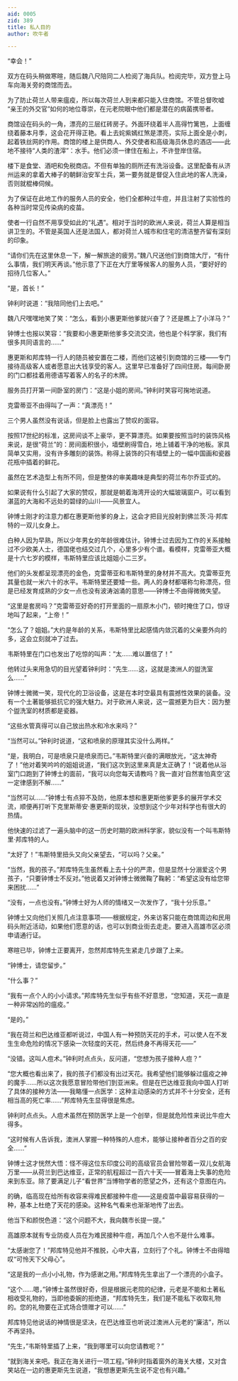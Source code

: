```yaml
---
aid: 0005
zid: 389
title: 私人目的
author: 吹牛者

---
```




  “幸会！”

  双方在码头稍做寒暄，随后魏八尺陪同二人检阅了海兵队。检阅完毕，双方登上马车向海关旁的商馆而去。

  为了防止荷兰人带来瘟疫，所以每次荷兰人到来都只能入住商馆。不管总督吹嘘 “亲王的外交官”如何的地位尊崇，在元老院眼中他们都是潜在的病菌携带者。

  商馆设在码头的一角，漂亮的三层红砖房子。外面环绕着半人高得竹篱笆，上面缠绕着藤本月季，这会花开得正艳。看上去姹紫嫣红煞是漂亮，实际上面全是小刺，起着铁丝网的作用。商馆的楼上是供商人、外交使者和高级海员休息的酒店——此地不接待“人类的渣滓”：水手。他们必须一律住在船上，不许登岸住宿。

  楼下是食堂、酒吧和免税商店。不但有单独的厕所还有洗浴设备。这里配备有从济州运来的拿着大棒子的朝鲜治安军士兵，第一要务就是督促入住此地的客人洗澡，否则就棍棒伺候。

  为了保证在此地工作的服务人员的安全，他们全都种过牛痘，并且注射了实验性的各种当时常见传染病的疫苗。

  使者一行自然不用享受如此的“礼遇”。相对于当时的欧洲人来说，荷兰人算是相当讲卫生的。不管是英国人还是法国人，都对荷兰人城市和住宅的清洁整齐留有深刻的印象。

  “请你们先在这里休息一下，解一解旅途的疲劳。”魏八尺送他们到商馆大厅，“有什么事情，我们明天再谈。”他示意了下正在大厅里等候客人的服务人员，“要好好的招待几位客人。”

  “是，首长！”

  钟利时说道：“我陪同他们上去吧。”

  魏八尺嘿嘿地笑了笑：“怎么，看到小惠更斯他爹就兴奋了？还是瞧上了小洋马？”

  钟博士也报以笑容：“我要和小惠更斯他爹多交流交流，他也是个科学家，我们有很多共同语言的……”

  惠更斯和邦库特一行人的随员被安置在二楼，而他们这被引到商馆的三楼——专门接待高级客人或者愿意出大钱享受的客人。这里早已准备好了四间住房。每间卧房的门口都挂着用德语写着客人的名子的木牌。

  服务员打开第一间卧室的房门：“这是小姐的房间。”钟利时笑容可掬地说道。

  克雷蒂亚不由得叫了一声：“真漂亮！”

  三个男人虽然没有说话，但是脸上也露出了赞叹的面容。

  按照17世纪的标准，这房间谈不上豪华，更不算漂亮。如果要按照当时的装饰风格来说，是很“荷兰”的：房间面积很小，墙壁刷得雪白，地上铺着干净的地板。家具简单又实用，没有许多雕刻的装饰。称得上装饰的只有墙壁上的一幅中国画和瓷器花瓶中插着的鲜花。

  虽然在艺术造型上有所不同，但是整体的审美趣味是典型的荷兰布尔乔亚式的。

  如果说有什么引起了大家的赞叹，那就是朝着海湾开设的大幅玻璃窗户。可以看到湛蓝的大海和不远处的碧绿的山川——风景宜人。

  钟博士刚才的注意力都在惠更斯他爹的身上，这会才把目光投射到佛兰茨·冯·邦库特的一双儿女身上。

  白种人因为早熟，所以少年男女的年龄很难估计。钟博士过去因为工作的关系接触过不少欧美人士，德国佬也结交过几个，心里多少有个谱。看模样，克雷蒂亚大概是十六七岁的模样，韦斯特里应该比姐姐小二三岁。

  他们的头发都呈现漂亮的金色，克雷蒂亚和韦斯特里的身材并不高大。克雷蒂亚充其量也就一米六十的水平。韦斯特里还要矮一些。两人的身材都堪称匀称漂亮，但是已经发育成熟的少女一点也没有波涛汹涌的意思——钟博士不由得微微失望。

  “这里是套房吗？”克雷蒂亚好奇的打开里面的一扇原木小门，顿时掩住了口，惊讶地叫了起来，“上帝！”

  “怎么了？姐姐。”大约是年龄的关系，韦斯特里比起感情内敛沉着的父亲要外向的多，这会立刻就冲了过去。

  韦斯特里在门口也发出了吃惊的叫声：“太……难以置信了！”

  他转过头来用急切的目光望着钟利时：“先生……这，这就是澳洲人的盥洗室么……”

  钟博士微微一笑，现代化的卫浴设备，这是在本时空最具有震撼性效果的装备。没有一个土著能够抵抗它的强大魅力。对于欧洲人来说，这一震撼更为巨大：因为整个盥洗室的材质都是瓷器。

  “这些水管真得可以自己放出热水和冷水来吗？”

  “当然可以。”钟利时说道，“这和喷泉的原理其实没什么两样。”

  “是，我明白，可是喷泉只是喷泉而已。”韦斯特里兴奋的满眼放光，“这太神奇了！”他对着笑吟吟的姐姐说道，“我们这次到这里来真是太正确了！”说着他从浴室门口跑到了钟博士的面前，“我可以向您每天请教吗？我一直对‘自然害怕真空’这一定律感到不解……”

  “当然可以……”钟博士有点猝不及防，他原本想和惠更斯他爹更多的展开学术交流，顺便再打听下克里斯蒂安·惠更斯的现状，没想到这个少年对科学也有很大的热情。

  他快速的过滤了一遍头脑中的这一历史时期的欧洲科学家，貌似没有一个叫韦斯特里·邦库特的人。

  “太好了！”韦斯特里扭头又向父亲望去，“可以吗？父亲。”

  “当然，我的孩子。”邦库特先生虽然看上去十分的严肃，但是显然十分溺爱这个男孩子，“只要钟博士不反对。”他说着又对钟博士微微鞠了鞠躬：“希望这没有给您带来困扰……”

  “没有，一点也没有。”钟博士好为人师的情绪又一次发作了，“我十分乐意。”

  钟博士又向他们关照几点注意事项——根据规定，外来访客只能在商馆周边和民用码头附近活动，如果他们愿意的话，也可以到商业街去走走。要进入高雄市区必须申请通行证。

  寒暄已毕，钟博士正要离开，忽然邦库特先生紧走几步跟了上来。

  “钟博士，请您留步。”

  “什么事？”

  “我有一点个人的小小请求。”邦库特先生似乎有些不好意思，“您知道，天花一直是一种非常凶险的瘟疫。”

  “是的。”

  “我在荷兰和巴达维亚都听说过，中国人有一种预防天花的手术，可以使人在不发生生命危险的情况下感染一次轻度的天花，然后终身不再得天花——”

  “没错。这叫人痘术。”钟利时点点头，反问道，“您想为孩子接种人痘？”

  “您大概也看出来了，我的孩子们都没有出过天花。我希望他们能够躲过瘟疫之神的魔手……所以这次我愿意冒险带他们到亚洲来。但是在巴达维亚我向中国人打听了具体的接种方法——我略懂一点医学：这种主动感染的方式并不十分安全，还有相当高的死亡率……”邦库特先生显得很是焦虑。

  钟利时点点头。人痘术虽然在预防医学上是一个创举，但是就危险性来说比牛痘大得多。

  “这时候有人告诉我，澳洲人掌握一种特殊的人痘术，能够让接种者百分之百的安全……”

  钟博士这才恍然大悟：怪不得这位东印度公司的高级官员会冒险带着一双儿女航海万里——从荷兰到巴达维亚，正常的航程超过一百六十天——冒着海上失事的危险来到东亚。除了要满足儿子“看世界”当博物学者的愿望之外，还有这个意图在内。

  的确，临高现在给所有收容来得难民都接种牛痘——这是疫苗中最容易获得的一种，基本上杜绝了天花的感染。这种名气看来也渐渐地传了出去。

  他当下和颜悦色道：“这个问题不大，我向魏市长提一提。”

  高雄原本就有专业防疫人员在为难民接种牛痘，再加几个人也不是什么难事。

  “太感谢您了！”邦库特见他并不推脱，心中大喜，立刻行了个礼。钟博士不由得暗叹“可怜天下父母心”。

  “这是我的一点小小礼物，作为感谢之用。”邦库特先生拿出了一个漂亮的小盒子。

  “这个……嗯，”钟博士虽然很好奇，但是根据元老院的纪律，元老是不能和土著私相收受礼物的，当即他委婉的拒绝道，“邦库特先生，我们是不能私下收取礼物的。您的礼物要在正式场合馈赠才可以……”

  邦库特见他说话的神情很是坚决，在巴达维亚也听说过澳洲人元老的“廉洁”，所以不再坚持。

  “先生，”韦斯特里插了上来，“我到哪里可以向您请教呢？”

  “就到海关来吧。我正在海关进行一项工程。”钟利时指着窗外的海关大楼，又对含笑站在一边的惠更斯先生说道，“我想惠更斯先生说不定也有兴趣。”



